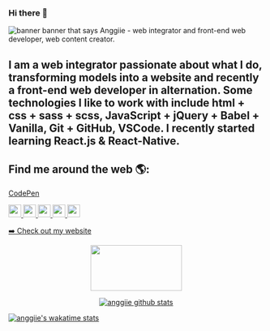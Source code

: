 ### Hi there 👋

<!--
**anggiie/anggiie** is a ✨ _special_ ✨ repository because its `README.md` (this file) appears on your GitHub profile.

Here are some ideas to get you started:

- 🔭 I’m currently working on ...
- 🌱 I’m currently learning ...
- 👯 I’m looking to collaborate on ...
- 🤔 I’m looking for help with ...
- 💬 Ask me about ...
- 📫 How to reach me: ...
- 😄 Pronouns: ...
- ⚡ Fun fact: ...
-->
<img src="https://github.com/anggiie/anggiie/blob/main/img/Sans%20titre.png" alt="banner banner that says Anggiie - web integrator and front-end web developer, web content creator.">

<h2>I am a web integrator passionate about what I do, transforming models into a website and recently a front-end web developer in alternation. Some technologies I like to work with include html + css + sass + scss, JavaScript + jQuery + Babel + Vanilla, Git + GitHub, VSCode. I recently started learning React.js & React-Native.</h2>

## Find me around the web 🌎: 
<a href="https://codepen.io/anggiie02">CodePen</a> 

<p>
 <a href="#">
  <img src="https://img.shields.io/badge/twitter-%231DA1F2.svg?&style=for-the-badge&logo=twitter&logoColor=white" height=25>
 </a> 
 <a href="https://www.linkedin.com/in/angelique-simon/">
  <img src="https://img.shields.io/badge/linkedin-%230077B5.svg?&style=for-the-badge&logo=linkedin&logoColor=white" height=25>
 </a> 
 <a href="https://www.instagram.com/jeanne.s.dev/?hl=fr">
  <img src="https://img.shields.io/badge/instagram-%23E4405F.svg?&style=for-the-badge&logo=instagram&logoColor=white" height=25>
 </a> 
 <a href="#">
  <img src="https://img.shields.io/badge/medium-%2312100E.svg?&style=for-the-badge&logo=medium&logoColor=white" height=25>
 </a> 
 <a href="https://dev.to/angelique">
  <img src="https://img.shields.io/badge/DEV.TO-%230A0A0A.svg?&style=for-the-badge&logo=dev-dot-to&logoColor=white" height=25>
 </a>
</p>

<p><a href="https://angeliquejeanne.com">➡️ Check out my website</a></p>

<p align="center">
 <a href="https://www.buymeacoffee.com/angeliquejeanne""><img src="https://img.buymeacoffee.com/button-api/?text=Buy me a coffee&emoji=&slug=anggiie&button_colour=c21014&font_colour=ffffff&font_family=Cookie&outline_colour=ffffff&coffee_colour=FFDD00" width="180px" height="90px"></a>

</a>
</p>

<p align="center">
  <a href="https://github.com/anggiie">
    <img src="https://github-readme-stats.vercel.app/api?username=anggiie&true=stars,commits,prs,issues,contribs&theme=dracula&count_private=true" alt="anggiie github stats">
  </a>
</p>
                                                                                                              
[![anggiie's wakatime stats](https://github-readme-stats.vercel.app/api/wakatime?username=anggiie)](https://github.com/anggiie/anggiie)
